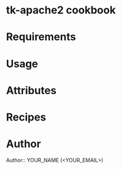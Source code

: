 # tk-apache2 cookbook

# Requirements

# Usage

# Attributes

# Recipes

# Author

Author:: YOUR_NAME (<YOUR_EMAIL>)
